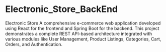 # Electronic_Store_BackEnd
Electronic Store A comprehensive e-commerce web application developed using React for the frontend and Spring Boot for the backend. This project demonstrates a complete REST API-based architecture integrated with various modules like User Management, Product Listings, Categories, Cart, Orders, and Authentication.
